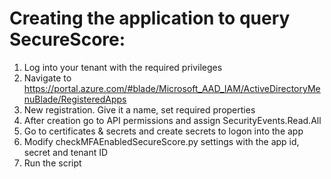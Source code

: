 # Creating the application to query SecureScore:

1) Log into your tenant with the required privileges
2) Navigate to https://portal.azure.com/#blade/Microsoft_AAD_IAM/ActiveDirectoryMenuBlade/RegisteredApps
3) New registration. Give it a name, set required properties
4) After creation go to API permissions and assign SecurityEvents.Read.All
5) Go to certificates & secrets and create secrets to logon into the app
6) Modify checkMFAEnabledSecureScore.py settings with the app id, secret and tenant ID
7) Run the script
